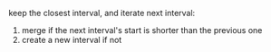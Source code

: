 keep the closest interval, and iterate next interval:
1. merge if the next interval's start is shorter than the previous one
2. create a new interval if not
